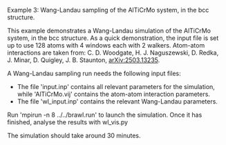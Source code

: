 Example 3: Wang-Landau sampling of the AlTiCrMo system, in the bcc structure.

This example demonstrates a Wang-Landau simulation of the AlTiCrMo system, in the bcc structure. As a quick demonstration, the input file is set up to use 128 atoms with 4 windows each with 2 walkers. 
Atom-atom interactions are taken from:
C. D. Woodgate, H. J. Naguszewski, D. Redka, J. Minar, D. Quigley, J. B. Staunton, [arXiv:2503.13235](https://arxiv.org/abs/2503.13235).

A Wang-Landau sampling run needs the following input files:
 - The file 'input.inp' contains all relevant parameters for the simulation, while 'AlTiCrMo.vij' contains the atom-atom interaction parameters.
 - The file 'wl\_input.inp' contains the relevant Wang-Landau parameters.

Run 'mpirun -n 8 ../../brawl.run' to launch the simulation. Once it has finished, analyse the results with wl\_vis.py

The simulation should take around 30 minutes.
